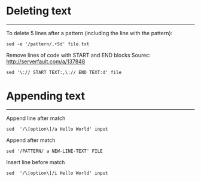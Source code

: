 # Deleting text
***


To delete 5 lines after a pattern (including the line with the pattern):
```
sed -e '/pattern/,+5d' file.txt
```

Remove lines of code with START and END blocks
Sourec: http://serverfault.com/a/137848
```
sed '\:// START TEXT:,\:// END TEXT:d' file
```

# Appending text
***

Append line after match
```
sed  '/\[option\]/a Hello World' input
```
Append after match
```
sed '/PATTERN/ a NEW-LINE-TEXT' FILE
```
Insert line before match
```
sed  '/\[option\]/i Hello World' input
```
